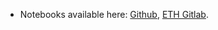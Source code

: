 * Notebooks available here: [Github](https://github.com/shubhamkriitr/respr-notebooks), [ETH Gitlab](https://gitlab.ethz.ch/kumarsh/respr-notebooks).

